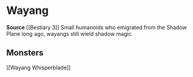 ﻿---
id: '370'
name: Wayang
rarity: Common
source: '[[DATABASE/source/Bestiary 3|Bestiary 3]]'
trait:
- Wayang
type: Trait

---
# Wayang

**Source** [[Bestiary 3]]
Small humanoids who emigrated from the Shadow Plane long ago, wayangs still wield shadow magic.

## Monsters

[[Wayang Whisperblade]]